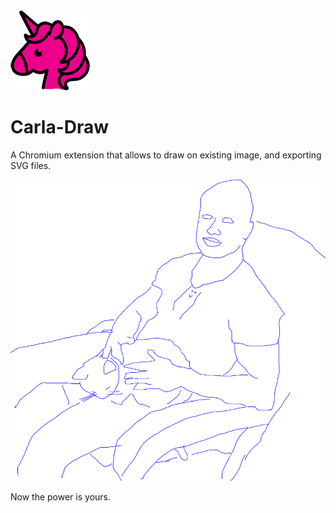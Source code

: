 <img src="https://raw.githubusercontent.com/boblemarin/carla-draw/master/extension/icon128.png" />

# Carla-Draw

A Chromium extension that allows to draw on existing image, and exporting SVG files. 

<img src="https://github.com/boblemarin/carla-draw/raw/master/docs/example.png" />

Now the power is yours.